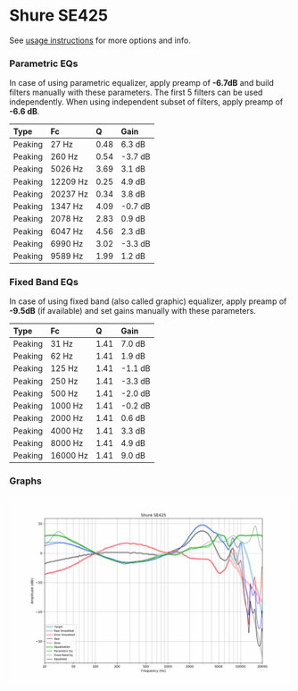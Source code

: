 # Shure SE425
See [usage instructions](https://github.com/jaakkopasanen/AutoEq#usage) for more options and info.

### Parametric EQs
In case of using parametric equalizer, apply preamp of **-6.7dB** and build filters manually
with these parameters. The first 5 filters can be used independently.
When using independent subset of filters, apply preamp of **-6.6 dB**.

| Type    | Fc       |    Q | Gain    |
|:--------|:---------|:-----|:--------|
| Peaking | 27 Hz    | 0.48 | 6.3 dB  |
| Peaking | 260 Hz   | 0.54 | -3.7 dB |
| Peaking | 5026 Hz  | 3.69 | 3.1 dB  |
| Peaking | 12209 Hz | 0.25 | 4.9 dB  |
| Peaking | 20237 Hz | 0.34 | 3.8 dB  |
| Peaking | 1347 Hz  | 4.09 | -0.7 dB |
| Peaking | 2078 Hz  | 2.83 | 0.9 dB  |
| Peaking | 6047 Hz  | 4.56 | 2.3 dB  |
| Peaking | 6990 Hz  | 3.02 | -3.3 dB |
| Peaking | 9589 Hz  | 1.99 | 1.2 dB  |

### Fixed Band EQs
In case of using fixed band (also called graphic) equalizer, apply preamp of **-9.5dB**
(if available) and set gains manually with these parameters.

| Type    | Fc       |    Q | Gain    |
|:--------|:---------|:-----|:--------|
| Peaking | 31 Hz    | 1.41 | 7.0 dB  |
| Peaking | 62 Hz    | 1.41 | 1.9 dB  |
| Peaking | 125 Hz   | 1.41 | -1.1 dB |
| Peaking | 250 Hz   | 1.41 | -3.3 dB |
| Peaking | 500 Hz   | 1.41 | -2.0 dB |
| Peaking | 1000 Hz  | 1.41 | -0.2 dB |
| Peaking | 2000 Hz  | 1.41 | 0.6 dB  |
| Peaking | 4000 Hz  | 1.41 | 3.3 dB  |
| Peaking | 8000 Hz  | 1.41 | 4.9 dB  |
| Peaking | 16000 Hz | 1.41 | 9.0 dB  |

### Graphs
![](./Shure%20SE425.png)